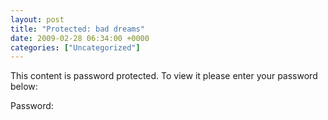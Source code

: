 ```yaml
---
layout: post
title: "Protected: bad dreams"
date: 2009-02-28 06:34:00 +0000
categories: ["Uncategorized"]
---
```


This content is password protected. To view it please enter your password below:

Password: